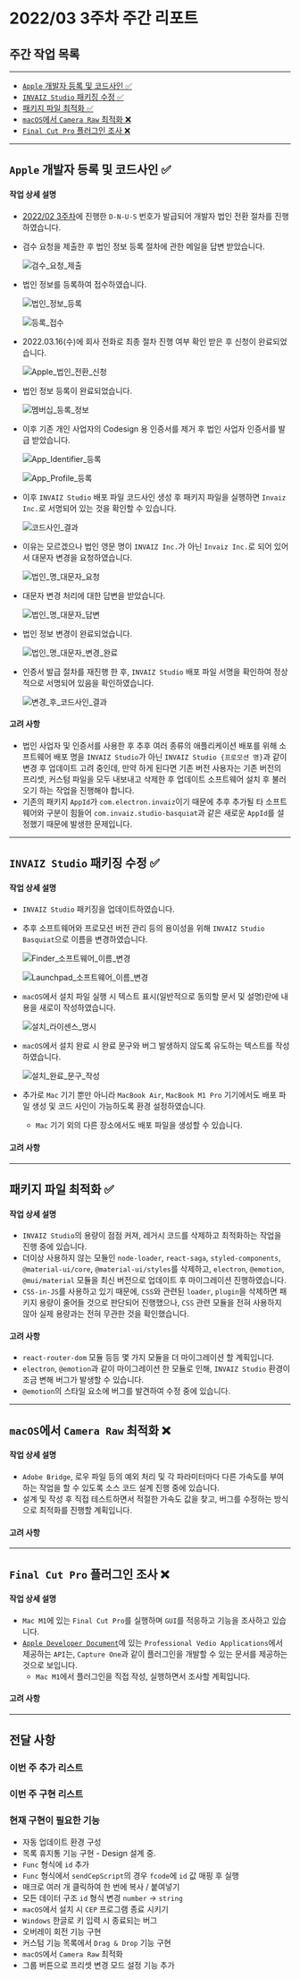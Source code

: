 # 2022/03 3주차 주간 리포트

## 주간 작업 목록

---

- [`Apple` 개발자 등록 및 코드사인 ✅](#apple-개발자-등록-및-코드사인-)
- [`INVAIZ Studio` 패키징 수정 ✅](#invaiz-studio-패키징-수정-)
- [패키지 파일 최적화 ✅](#패키지-파일-최적화-)
- [`macOS`에서 `Camera Raw` 최적화 ❌](#macos에서-camera-raw-최적화-)
- [`Final Cut Pro` 플러그인 조사 ❌](#final-cut-pro-플러그인-조사-)

---

## `Apple` 개발자 등록 및 코드사인 ✅

#### 작업 상세 설명

- [2022/02 3주차](../../2월/3주차/README.md#apple-개발자-등록-신청-)에 진행한 `D-N-U-S` 번호가 발급되어 개발자 법인 전환 절차를 진행하였습니다.
- 검수 요청을 제출한 후 법인 정보 등록 절차에 관한 메일을 답변 받았습니다.

  ![검수_요청_제출](./assets/검수_요청_제출.png)

- 법인 정보를 등록하여 접수하였습니다.

  ![법인_정보_등록](./assets/법인_정보_등록.png)

  ![등록_접수](./assets/등록_접수.png)

- 2022.03.16(수)에 회사 전화로 최종 절차 진행 여부 확인 받은 후 신청이 완료되었습니다.

  ![Apple_법인_전환_신청](./assets/Apple_법인_전환_신청.png)

- 법인 정보 등록이 완료되었습니다.

  ![멤버십_등록_정보](./assets/멤버십_등록_정보.png)

- 이후 기존 개인 사업자의 Codesign 용 인증서를 제거 후 법인 사업자 인증서를 발급 받았습니다.

  ![App_Identifier_등록](./assets/App_Identifier_등록.png)

  ![App_Profile_등록](./assets/App_Profile_등록.png)

- 이후 `INVAIZ Studio` 배포 파일 코드사인 생성 후 패키지 파일을 실행하면 `Invaiz Inc.`로 서명되어 있는 것을 확인할 수 있습니다.

  ![코드사인_결과](./assets/코드사인_결과.png)

- 이유는 모르겠으나 법인 영문 명이 `INVAIZ Inc.`가 아닌 `Invaiz Inc.`로 되어 있어서 대문자 변경을 요청하였습니다.

  ![법인_명_대문자_요청](./assets/법인_명_대문자_요청.png)

- 대문자 변경 처리에 대한 답변을 받았습니다.

  ![법인_명_대문자_답변](./assets/법인_명_대문자_답변.png)

- 법인 정보 변경이 완료되었습니다.

  ![법인_명_대문자_변경_완료](./assets/법인_명_대문자_변경_완료.png)

- 인증서 발급 절차를 재진행 한 후, `INVAIZ Studio` 배포 파일 서명을 확인하여 정상적으로 서명되어 있음을 확인하였습니다.

  ![변경_후_코드사인_결과](./assets/변경_후_코드사인_결과.png)

#### 고려 사항

- 법인 사업자 및 인증서를 사용한 후 추후 여러 종류의 애플리케이션 배포를 위해 소프트웨어 배포 명을 `INVAIZ Studio`가 아닌 `INVAIZ Studio {프로모션 명}`과 같이 변경 후 업데이트 고려 중인데, 만약 하게 된다면 기존 버전 사용자는 기존 버전의 프리셋, 커스텀 파일을 모두 내보내고 삭제한 후 업데이트 소프트웨어 설치 후 불러오기 하는 작업을 진행해야 합니다.
- 기존의 패키지 `AppId`가 `com.electron.invaiz`이기 때문에 추후 추가될 타 소프트웨어와 구분이 힘들어 `com.invaiz.studio-basquiat`과 같은 새로운 `AppId`를 설정했기 때문에 발생한 문제입니다.

---

## `INVAIZ Studio` 패키징 수정 ✅

#### 작업 상세 설명

- `INVAIZ Studio` 패키징을 업데이트하였습니다.
- 추후 소프트웨어와 프로모션 버전 관리 등의 용이성을 위해 `INVAIZ Studio Basquiat`으로 이름을 변경하였습니다.

  ![Finder_소프트웨어_이름_변경](./assets/Finder_소프트웨어_이름_변경.png)

  ![Launchpad_소프트웨어_이름_변경](./assets/Launchpad_소프트웨어_이름_변경.png)

- `macOS`에서 설치 파일 실행 시 텍스트 표시(일반적으로 동의할 문서 및 설명)란에 내용을 새로이 작성하였습니다.

  ![설치_라이센스_명시](./assets/설치_라이센스_명시.png)

- `macOS`에서 설치 완료 시 완료 문구와 버그 발생하지 않도록 유도하는 텍스트를 작성하였습니다.

  ![설치_완료_문구_작성](./assets/설치_완료_문구_작성.png)

- 추가로 `Mac` 기기 뿐만 아니라 `MacBook Air`, `MacBook M1 Pro` 기기에서도 배포 파일 생성 및 코드 사인이 가능하도록 환경 설정하였습니다.
  - `Mac` 기기 외의 다른 장소에서도 배포 파일을 생성할 수 있습니다.

#### 고려 사항

---

## 패키지 파일 최적화 ✅

#### 작업 상세 설명

- `INVAIZ Studio`의 용량이 점점 커져, 레거시 코드를 삭제하고 최적화하는 작업을 진행 중에 있습니다.
- 더이상 사용하지 않는 모듈인 `node-loader`, `react-saga`, `styled-components`, `@material-ui/core`, `@material-ui/styles`를 삭제하고, `electron`, `@emotion`, `@mui/material` 모듈을 최신 버전으로 업데이트 후 마이그레이션 진행하였습니다.
- `CSS-in-JS`를 사용하고 있기 때문에, `CSS`와 관련된 `loader`, `plugin`을 삭제하면 패키지 용량이 줄어들 것으로 판단되어 진행했으나, `CSS` 관련 모듈을 전혀 사용하지 않아 실제 용량과는 전혀 무관한 것을 확인했습니다.

#### 고려 사항

- `react-router-dom` 모듈 등등 몇 가지 모듈을 더 마이그레이션 할 계획입니다.
- `electron`, `@emotion`과 같이 마이그레이션 한 모듈로 인해, `INVAIZ Studio` 환경이 조금 변해 버그가 발생할 수 있습니다.
- `@emotion`의 스타일 요소에 버그를 발견하여 수정 중에 있습니다.

---

## `macOS`에서 `Camera Raw` 최적화 ❌

#### 작업 상세 설명

- `Adobe Bridge`, 로우 파일 등의 예외 처리 및 각 파라미터마다 다른 가속도를 부여하는 작업을 할 수 있도록 소스 코드 설계 진행 중에 있습니다.
- 설계 및 작성 후 직접 테스트하면서 적절한 가속도 값을 찾고, 버그를 수정하는 방식으로 최적화를 진행할 계획입니다.

#### 고려 사항

---

## `Final Cut Pro` 플러그인 조사 ❌

#### 작업 상세 설명

- `Mac M1`에 있는 `Final Cut Pro`를 실행하며 `GUI`를 적응하고 기능을 조사하고 있습니다.
- [`Apple Developer Document`](https://developer.apple.com/documentation/professional_video_applications?language=objc)에 있는 `Professional Vedio Applications`에서 제공하는 `API`는, `Capture One`과 같이 플러그인을 개발할 수 있는 문서를 제공하는 것으로 보입니다.
  - `Mac M1`에서 플러그인을 직접 작성, 실행하면서 조사할 계획입니다.

#### 고려 사항

---

## 전달 사항

### 이번 주 추가 리스트

### 이번 주 구현 리스트

### 현재 구현이 필요한 기능

- 자동 업데이트 환경 구성
- 목록 휴지통 기능 구현 - Design 설계 중.
- `Func` 형식에 `id` 추가
- `Func` 형식에서 `sendCepScript`의 경우 `fcode`에 `id` 값 매핑 후 실행
- 매크로 여러 개 클릭하여 한 번에 복사 / 붙여넣기
- 모든 데이터 구조 `id` 형식 변경 `number` -> `string`
- `macOS`에서 설치 시 `CEP` 프로그램 종료 시키기
- `Windows` 한글로 키 입력 시 종료되는 버그
- 오버레이 회전 기능 구현
- 커스텀 기능 목록에서 `Drag & Drop` 기능 구현
- `macOS`에서 `Camera Raw` 최적화
- 그룹 버튼으로 프리셋 변경 모드 설정 기능 추가
